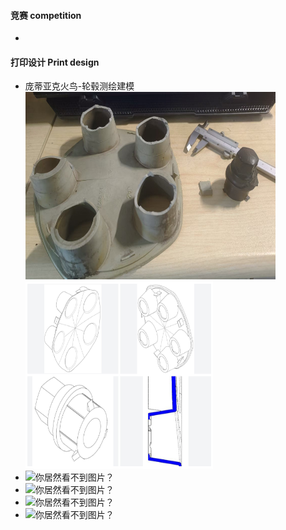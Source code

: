
#### 竞赛 competition

- 

#### 打印设计 Print design

- 庞蒂亚克火鸟-轮毂测绘建模\
<img src="contents/data/personal/轮毂测绘打印.jpg" alt="你居然看不到图片？" width="400" height="300"><img src="contents/data/personal/轮毂模型.jpg" alt="你居然看不到图片？" width="300" height="300">
- <img src="data" alt="你居然看不到图片？" width="300" height="300">
- <img src="data" alt="你居然看不到图片？" width="300" height="300">
- <img src="data" alt="你居然看不到图片？" width="300" height="300">
- <img src="data" alt="你居然看不到图片？" width="300" height="300">
